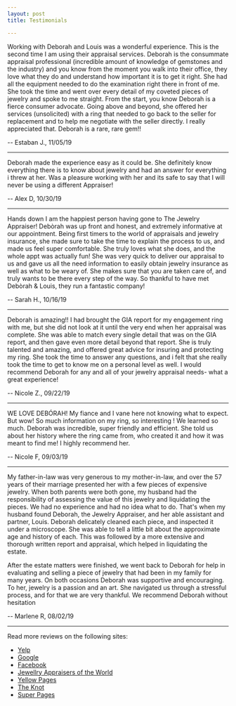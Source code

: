```yaml
---
layout: post
title: Testimonials

---
```

Working with Deborah and Louis was a wonderful experience. This is the second time I am using their appraisal services. Deborah is the consummate appraisal professional (incredible amount of knowledge of gemstones and the industry) and you know from the moment you walk into their office, they love what they do and understand how important it is to get it right. She had all the equipment needed to do the examination right there in front of me. She took the time and went over every detail of my coveted pieces of jewelry and spoke to me straight. From the start, you know Deborah is a fierce consumer advocate. Going above and beyond, she offered her services (unsolicited) with a ring that needed to go back to the seller for replacement and to help me negotiate with the seller directly. I really appreciated that. Deborah is a rare, rare gem!!

\-- Estaban J., 11/05/19

***

Deborah made the experience easy as it could be. She definitely know everything there is to know about jewelry and had an answer for everything i threw at her. Was a pleasure working with her and its safe to say that I will never be using a different Appraiser!

\-- Alex D, 10/30/19

***

Hands down I am the happiest person having gone to The Jewelry Appraiser! Debòrah was up front and honest, and extremely informative at our appointment. Being first timers to the world of appraisals and jewelry insurance, she made sure to take the time to explain the process to us, and made us feel super comfortable. She truly loves what she does, and the whole appt was actually fun! She was very quick to deliver our appraisal to us and gave us all the need information to easily obtain jewelry insurance as well as what to be weary of. She makes sure that you are taken care of, and truly wants to be there every step of the way. So thankful to have met Debòrah & Louis, they run a fantastic company!

\-- Sarah H., 10/16/19

***

Deborah is amazing!! I had brought the GIA report for my engagement ring with me, but she did not look at it until the very end when her appraisal was complete. She was able to match every single detail that was on the GIA report, and then gave even more detail beyond that report. She is truly talented and amazing, and offered great advice for insuring and protecting my ring. She took the time to answer any questions, and i felt that she really took the time to get to know me on a personal level as well. I would recommend Deborah for any and all of your jewelry appraisal needs- what a great experience!

\-- Nicole Z., 09/22/19

***

WE LOVE DEBÓRAH! My fiance and I vane here not knowing what to expect.  But wow! So much information on my ring, so interesting ! We learned so much. Deborah was incredible, super friendly and efficient. She told us about her history where the ring came from, who created it and how it was meant to find me! I highly recommend her.

\-- Nicole F, 09/03/19

***

My father-in-law was very generous to my mother-in-law, and over the 57 years of their marriage presented her with a few pieces of expensive jewelry. When both parents were both gone, my husband had the responsibility of assessing the value of this jewelry and liquidating the pieces. We had no experience and had no idea what to do. That's when my husband found Deborah, the Jewelry Appraiser, and her able assistant and partner, Louis. Deborah delicately cleaned each piece, and inspected it under a microscope. She was able to tell a little bit about the approximate age and history of each. This was followed by a more extensive and thorough written report and appraisal, which helped in liquidating the estate.

After the estate matters were finished, we went back to Deborah for help in evaluating and selling a piece of jewelry that had been in my family for many years. On both occasions Deborah was supportive and encouraging. To her, jewelry is a passion and an art. She navigated us through a stressful process, and for that we are very thankful. We recommend Deborah without hesitation

\-- Marlene R, 08/02/19

***

Read more reviews on the following sites:

* [Yelp](https://www.yelp.com/biz/the-jewelry-appraiser-manhasset-3 "Yelp")
* [Google](https://goo.gl/maps/HttFfiLfqLgTrW8r5 "Google")
* [Facebook](https://www.facebook.com/TheJewelryAppraiser/ "Facebook")
* [Jewellry Appraisers of the World](https://www.ja-world.com/usa/the-jewelry-appraiser.html "Jewellry Appraisers of the World")
* [Yellow Pages](https://www.yellowpages.com/manhasset-ny/mip/jewelry-appraiser-12717706?lid=12717706%0D "Yellow Pages")
* [The Knot](https://www.theknot.com/marketplace/the-jewelry-appraiser-inc-manhasset-ny-1043319 "The Knot")
* [Super Pages](https://www.superpages.com/bp/manhasset-ny/the-jewelry-appraiser-L2039475731.htm?SRC=organic&lbp=1&PGID=yp601.8081.1469663877398.1361183539034&bidType=FLCLIK&TR=77&bpp=1&C=the%20jewelry%20appraiser "Super Pages")
